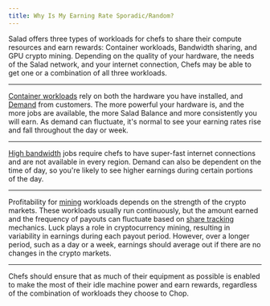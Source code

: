 ```yaml
---
title: Why Is My Earning Rate Sporadic/Random?
---
```


Salad offers three types of workloads for chefs to share their compute resources and earn rewards: Container workloads,
Bandwidth sharing, and GPU crypto mining. Depending on the quality of your hardware, the needs of the Salad network, and
your internet connection, Chefs may be able to get one or a combination of all three workloads.

---

[Container workloads](/docs/faq/jobs/how-do-i-get-container-jobs) rely on both the hardware you have installed, and
[Demand](https://salad.com/earn/demand) from customers. The more powerful your hardware is, and the more jobs are
available, the more Salad Balance and more consistently you will earn. As demand can fluctuate, it's normal to see your
earning rates rise and fall throughout the day or week.

---

[High bandwidth](https://salad.com/blog/high-bandwidth-jobs/) jobs require chefs to have super-fast internet connections
and are not available in every region. Demand can also be dependent on the time of day, so you're likely to see higher
earnings during certain portions of the day.

---

Profitability for [mining](/docs/faq/salad-app/what-miners-does-salad-currently-use) workloads depends on the strength
of the crypto markets. These workloads usually run continuously, but the amount earned and the frequency of payouts can
fluctuate based on
[share tracking](https://medium.com/salad-technologies/the-salad-guide-to-cryptocurrency-share-tracking-ce97763edf6)
mechanics. Luck plays a role in cryptocurrency mining, resulting in variability in earnings during each payout period.
However, over a longer period, such as a day or a week, earnings should average out if there are no changes in the
crypto markets.

---

Chefs should ensure that as much of their equipment as possible is enabled to make the most of their idle machine power
and earn rewards, regardless of the combination of workloads they choose to Chop.
